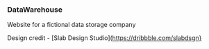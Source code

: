 ### DataWarehouse

Website for a fictional data storage company

Design credit - [Slab Design Studio](https://dribbble.com/slabdsgn}
